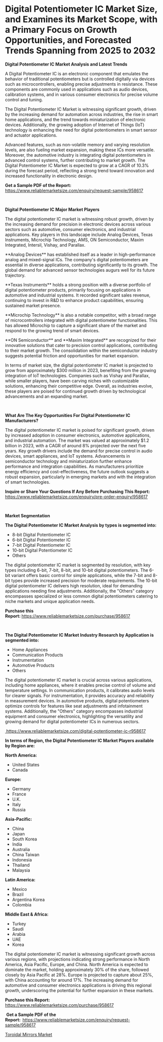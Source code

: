 <p><h1>Digital Potentiometer IC Market Size, and Examines its Market Scope, with a Primary Focus on Growth Opportunities, and Forecasted Trends Spanning from 2025 to 2032</h1></p><p><strong>Digital Potentiometer IC Market Analysis and Latest Trends</strong></p>
<p><p>A Digital Potentiometer IC is an electronic component that emulates the behavior of traditional potentiometers but is controlled digitally via devices such as microcontrollers, enabling precise adjustments in resistance. These components are commonly used in applications such as audio devices, calibration systems, and in various consumer electronics for precise volume control and tuning.</p><p>The Digital Potentiometer IC Market is witnessing significant growth, driven by the increasing demand for automation across industries, the rise in smart home applications, and the trend towards miniaturization of electronic devices. Additionally, the growing adoption of Internet of Things (IoT) technology is enhancing the need for digital potentiometers in smart sensor and actuator applications. </p><p>Advanced features, such as non-volatile memory and varying resolution levels, are also fueling market expansion, making these ICs more versatile. Moreover, the automotive industry is integrating digital potentiometers in advanced control systems, further contributing to market growth. The Digital Potentiometer IC Market is expected to grow at a CAGR of 10.3% during the forecast period, reflecting a strong trend toward innovation and increased functionality in electronic design.</p></p>
<p><strong>Get a Sample PDF of the Report:&nbsp;</strong> <a href="https://www.reliablemarketsize.com/enquiry/request-sample/958617?utm_campaign=1789&utm_medium=2&utm_source=Github&utm_content=ia&utm_term=10022025&utm_id=digital-potentiometer-ic">https://www.reliablemarketsize.com/enquiry/request-sample/958617</a></p>
<p>&nbsp;</p>
<p><strong>Digital Potentiometer IC Major Market Players</strong></p>
<p><p>The digital potentiometer IC market is witnessing robust growth, driven by the increasing demand for precision in electronic devices across various sectors such as automotive, consumer electronics, and industrial applications. Key players in this landscape include Analog Devices, Texas Instruments, Microchip Technology, AMS, ON Semiconductor, Maxim Integrated, Intersil, Vishay, and Parallax.</p><p>**Analog Devices** has established itself as a leader in high-performance analog and mixed-signal ICs. The company's digital potentiometers are essential in diverse applications, contributing significantly to its growth. The global demand for advanced sensor technologies augurs well for its future trajectory.</p><p>**Texas Instruments** holds a strong position with a diverse portfolio of digital potentiometer products, primarily focusing on applications in automotive and industrial systems. It recorded significant sales revenue, continuing to invest in R&D to enhance product capabilities, ensuring sustained market presence.</p><p>**Microchip Technology** is also a notable competitor, with a broad range of microcontrollers integrated with digital potentiometer functionalities. This has allowed Microchip to capture a significant share of the market and respond to the growing trend of smart devices. </p><p>**ON Semiconductor** and **Maxim Integrated** are recognized for their innovative solutions that cater to precision control applications, contributing to their market growth. The consolidation within the semiconductor industry suggests potential friction and opportunities for market expansion.</p><p>In terms of market size, the digital potentiometer IC market is projected to grow from approximately $300 million in 2023, benefiting from the growing integration of IoT technologies. Companies such as Vishay and Parallax, while smaller players, have been carving niches with customizable solutions, enhancing their competitive edge. Overall, as industries evolve, these players are poised for continued growth driven by technological advancements and an expanding market.</p></p>
<p>&nbsp;</p>
<p><strong>What Are The Key Opportunities For Digital Potentiometer IC Manufacturers?</strong></p>
<p><p>The digital potentiometer IC market is poised for significant growth, driven by increased adoption in consumer electronics, automotive applications, and industrial automation. The market was valued at approximately $1.2 billion in 2023, with a CAGR of around 8% projected over the next five years. Key growth drivers include the demand for precise control in audio devices, smart appliances, and IoT systems. Advancements in semiconductor technology and miniaturization further enhance performance and integration capabilities. As manufacturers prioritize energy efficiency and cost-effectiveness, the future outlook suggests a robust expansion, particularly in emerging markets and with the integration of smart technologies.</p></p>
<p><strong>Inquire or Share Your Questions If Any Before Purchasing This Report:</strong> <a href="https://www.reliablemarketsize.com/enquiry/pre-order-enquiry/958617?utm_campaign=1789&utm_medium=2&utm_source=Github&utm_content=ia&utm_term=10022025&utm_id=digital-potentiometer-ic">https://www.reliablemarketsize.com/enquiry/pre-order-enquiry/958617</a></p>
<p>&nbsp;</p>
<p><strong>Market Segmentation</strong></p>
<p><strong>The Digital Potentiometer IC Market Analysis by types is segmented into:</strong></p>
<p><ul><li>8-bit Digital Potentiometer IC</li><li>6-bit Digital Potentiometer IC</li><li>7-bit Digital Potentiometer IC</li><li>10-bit Digital Potentiometer IC</li><li>Others</li></ul></p>
<p><p>The digital potentiometer IC market is segmented by resolution, with key types including 6-bit, 7-bit, 8-bit, and 10-bit digital potentiometers. The 6-bit variant offers basic control for simple applications, while the 7-bit and 8-bit types provide increased precision for moderate requirements. The 10-bit digital potentiometer IC delivers high resolution, ideal for demanding applications needing fine adjustments. Additionally, the "Others" category encompasses specialized or less common digital potentiometers catering to niche markets and unique application needs.</p></p>
<p><strong>Purchase this Report:&nbsp;</strong><a href="https://www.reliablemarketsize.com/purchase/958617?utm_campaign=1789&utm_medium=2&utm_source=Github&utm_content=ia&utm_term=10022025&utm_id=digital-potentiometer-ic">https://www.reliablemarketsize.com/purchase/958617</a></p>
<p>&nbsp;</p>
<p><strong>The Digital Potentiometer IC Market Industry Research by Application is segmented into:</strong></p>
<p><ul><li>Home Appliances</li><li>Communication Products</li><li>Instrumentation</li><li>Automotive Products</li><li>Others</li></ul></p>
<p><p>The digital potentiometer IC market is crucial across various applications, including home appliances, where it enables precise control of volume and temperature settings. In communication products, it calibrates audio levels for clearer signals. For instrumentation, it provides accuracy and reliability in measurement devices. In automotive products, digital potentiometers optimize controls for features like seat adjustments and infotainment systems. Additionally, the "Others" category encompasses industrial equipment and consumer electronics, highlighting the versatility and growing demand for digital potentiometer ICs in numerous sectors.</p></p>
<p><a href="https://www.reliablemarketsize.com/digital-potentiometer-ic-r958617?utm_campaign=1789&utm_medium=2&utm_source=Github&utm_content=ia&utm_term=10022025&utm_id=digital-potentiometer-ic">&nbsp;https://www.reliablemarketsize.com/digital-potentiometer-ic-r958617</a></p>
<p><strong>In terms of Region, the Digital Potentiometer IC Market Players available by Region are:</strong></p>
<p>
    <p> <strong> North America: </strong>
        <ul>
            <li>United States</li>
            <li>Canada</li>
        </ul>
        </p> 
    <p> <strong> Europe: </strong>
        <ul>
            <li>Germany</li>
            <li>France</li>
            <li>U.K.</li>
            <li>Italy</li>
            <li>Russia</li>
        </ul>
        </p> 
    <p> <strong> Asia-Pacific: </strong>
        <ul>
            <li>China</li>
            <li>Japan</li>
            <li>South Korea</li>
            <li>India</li>
            <li>Australia</li>
            <li>China Taiwan</li>
            <li>Indonesia</li>
            <li>Thailand</li>
            <li>Malaysia</li>
        </ul>
        </p> 
    <p> <strong> Latin America: </strong>
        <ul>
            <li>Mexico</li>
            <li>Brazil</li>
            <li>Argentina Korea</li>
            <li>Colombia</li>
        </ul>
        </p> 
    <p> <strong> Middle East & Africa: </strong>
        <ul>
            <li>Turkey</li>
            <li>Saudi</li>
            <li>Arabia</li>
            <li>UAE</li>
            <li>Korea</li>
        </ul>
    </p>
    </p>
<p><p>The digital potentiometer IC market is witnessing significant growth across various regions, with projections indicating strong performance in North America, Asia Pacific, Europe, and China. North America is expected to dominate the market, holding approximately 30% of the share, followed closely by Asia Pacific at 28%. Europe is projected to capture about 25%, with China accounting for around 17%. The increasing demand for automotive and consumer electronics applications is driving this regional growth, underscoring the potential for further expansion in these markets.</p></p>
<p><strong>Purchase this Report: </strong><a href="https://www.reliablemarketsize.com/purchase/958617?utm_campaign=1789&utm_medium=2&utm_source=Github&utm_content=ia&utm_term=10022025&utm_id=digital-potentiometer-ic">https://www.reliablemarketsize.com/purchase/958617</a></p>
<p>&nbsp;<strong>Get a Sample PDF of the Report:&nbsp;&nbsp;</strong><a href="https://www.reliablemarketsize.com/enquiry/request-sample/958617?utm_campaign=1789&utm_medium=2&utm_source=Github&utm_content=ia&utm_term=10022025&utm_id=digital-potentiometer-ic">https://www.reliablemarketsize.com/enquiry/request-sample/958617</a></p>
<p><strong></strong></p>
<p><p><a href="https://github.com/XavierTyler76/Market-Research-Report-List-1/blob/main/toroidal-mirrors-market.md?utm_campaign=1789&utm_medium=2&utm_source=Github&utm_content=ia&utm_term=10022025&utm_id=digital-potentiometer-ic">Toroidal Mirrors Market</a></p></p>